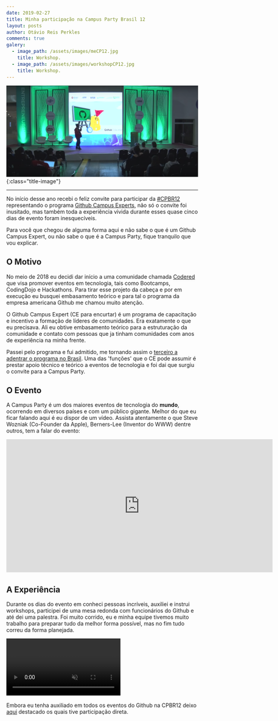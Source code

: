 ```yaml
---
date: 2019-02-27
title: Minha participação na Campus Party Brasil 12
layout: posts
author: Otávio Reis Perkles
comments: true
galery:
  - image_path: /assets/images/meCP12.jpg
    title: Workshop.
  - image_path: /assets/images/workshopCP12.jpg
    title: Workshop.
---
```


![CampusParty](/assets/images/cpcover.png){:class="title-image"}

___


No início desse ano recebi o feliz convite para participar da [#CPBR12](https://twitter.com/search?q=%23CPBR12&src=tyah) representando o programa [Github Campus Experts](https://githubcampus.expert/), não só o convite foi inusitado, mas também toda a experiência vivida durante esses quase cinco dias de evento foram inesquecíveis. 

Para você que chegou de alguma forma aqui e não sabe o que é um Github Campus Expert, ou não sabe o que é a Campus Party, fique tranquilo que vou explicar.

## O Motivo

No meio de 2018 eu decidi dar início a uma comunidade chamada [Codered](http://codered.online) que visa promover eventos em tecnologia, tais como Bootcamps, CodingDojo e Hackathons. Para tirar esse projeto da cabeça e por em execução eu busquei embasamento teórico e para tal o programa da empresa americana Github me chamou muito atenção.

O Github Campus Expert (CE para encurtar) é um programa de capacitação e incentivo a formação de líderes de comunidades. Era exatamente o que eu precisava. Ali eu obtive embasamento teórico para a estruturação da comunidade e contato com pessoas que ja tinham comunidades com anos de experiência na minha frente. 

Passei pelo programa e fui admitido, me tornando assim o [terceiro a adentrar o programa no Brasil](https://githubcampus.expert/experts).
Uma das 'funções' que o CE pode assumir é prestar apoio técnico e teórico a eventos de tecnologia e foi dai que surgiu o convite para a Campus Party.

## O Evento

A Campus Party é um dos maiores eventos de tecnologia do **mundo**, ocorrendo em diversos países e com um público gigante. Melhor do que eu ficar falando aqui é eu dispor de um vídeo. Assista atentamente o que Steve Wozniak (Co-Founder da Apple), Berners-Lee (Inventor do WWW) dentre outros, tem a falar do evento:

<iframe width="700" height="350" src="https://www.youtube.com/embed/rr-TI_dYy4k" frameborder="0" allow="accelerometer; autoplay; encrypted-media; gyroscope; picture-in-picture" allowfullscreen></iframe>

## A Experiência

Durante os dias do evento em conheci pessoas incríveis, auxiliei e instrui workshops, participei de uma mesa redonda com funcionários do Github e até dei uma palestra. Foi muito corrido, eu e minha equipe tivemos muito trabalho para preparar tudo da melhor forma possível, mas no fim tudo correu da forma planejada.

<video autoplay loop muted inline style="max-height: 50vw;">
  <source src="/assets/video/programacao-github-cp12.mp4" type="video/webm">
  <source src="/assets/video/programacao-github-cp12.mp4" type="video/mp4">
  <img src="eye-of-the-tiger-fallback.gif" />
</video>

Embora eu tenha auxiliado em todos os eventos do Github na CPBR12 deixo [aqui]({{site.url}}/talks) destacado os quais tive participação direta.

